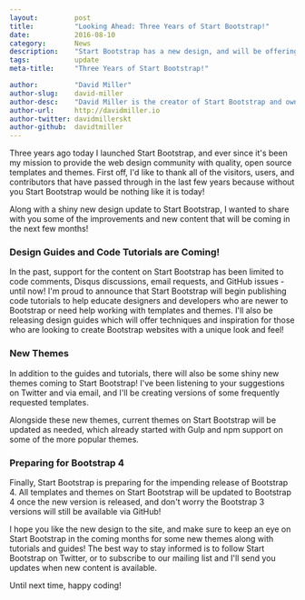 ```yaml
---
layout:			post
title:			"Looking Ahead: Three Years of Start Bootstrap!"
date:			2016-08-10
category:		News
description:	"Start Bootstrap has a new design, and will be offering new themes, code tutorials, and design guides in the coming months!"
tags:			update
meta-title:		"Three Years of Start Bootstrap!"

author:			"David Miller"
author-slug:	david-miller
author-desc:	"David Miller is the creator of Start Bootstrap and owner of Blackrock Digital. He is a front end web designer and developer working out of sunny Orlando, Florida."
author-url:		http://davidmiller.io
author-twitter:	davidmillerskt
author-github:	davidtmiller
---
```

Three years ago today I launched Start Bootstrap, and ever since it's been my mission to provide the web design community with quality, open source templates and themes. First off, I'd like to thank all of the visitors, users, and contributors that have passed through in the last few years because without you Start Bootstrap would be nothing like it is today!

Along with a shiny new design update to Start Bootstrap, I wanted to share with you some of the improvements and new content that will be coming in the next few months!

### Design Guides and Code Tutorials are Coming!

In the past, support for the content on Start Bootstrap has been limited to code comments, Disqus discussions, email requests, and GitHub issues - until now! I'm proud to announce that Start Bootstrap will begin publishing code tutorials to help educate designers and developers who are newer to Bootstrap or need help working with templates and themes. I'll also be releasing design guides which will offer techniques and inspiration for those who are looking to create Bootstrap websites with a unique look and feel!

### New Themes

In addition to the guides and tutorials, there will also be some shiny new themes coming to Start Bootstrap! I've been listening to your suggestions on Twitter and via email, and I'll be creating versions of some frequently requested templates.

Alongside these new themes, current themes on Start Bootstrap will be updated as needed, which already started with Gulp and npm support on some of the more popular themes.

### Preparing for Bootstrap 4

Finally, Start Bootstrap is preparing for the impending release of Bootstrap 4. All templates and themes on Start Bootstrap will be updated to Bootstrap 4 once the new version is released, and don't worry the Bootstrap 3 versions will still be available via GitHub!

I hope you like the new design to the site, and make sure to keep an eye on Start Bootstrap in the coming months for some new themes along with tutorials and guides! The best way to stay informed is to follow Start Bootstrap on Twitter, or to subscribe to our mailing list and I'll send you updates when new content is available.

Until next time, happy coding!
